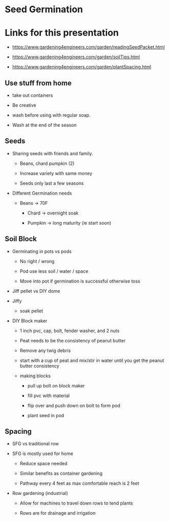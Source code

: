 # Seed Germination

# Links for this presentation

-   https://www.gardening4engineers.com/garden/readingSeedPacket.html

-   <https://www.gardening4engineers.com/garden/soilTips.html>

-   <https://www.gardening4engineers.com/garden/plantSpacing.html>

## Use stuff from home

-   take out containers

-   Be creative

-   wash before using with regular soap.

-   Wash at the end of the season

## Seeds

-   Sharing seeds with friends and family.

    -   Beans, chard pumpkin (2)

    -   Increase variety with same money

    -   Seeds only last a few seasons

-   Different Germination needs

    -   Beans -\> 70F

        -   Chard -\> overnight soak

        -   Pumpkin -\> long maturity (ie start soon)

## Soil Block

-   Germinating in pots vs pods

    -   No right / wrong

    -   Pod use less soil / water / space

    -   Move into pot if germination is successful otherwise toss

-   Jiff pellet vs DIY dome

-   Jiffy

    -   soak pellet

-   DIY Block maker

    -   1 inch pvc, cap, bolt, fender washer, and 2 nuts

    -   Peat needs to be the consistency of peanut butter

    -   Remove any twig debris

    -   start with a cup of peat and mix/stir in water until you get the peanut
        butter consistency

    -   making blocks

        -   pull up bolt on block maker

        -   fill pvc with material

        -   flip over and push down on bolt to form pod

        -   plant seed in pod

## Spacing

-   SFG vs traditional row

-   SFG is mostly used for home

    -   Reduce space needed

    -   Similar benefits as container gardening

    -   Pathway every 4 feet as max comfortable reach is 2 feet

-   Row gardening (industrial)

    -   Allow for machines to travel down rows to tend plants

    -   Rows are for drainage and irrigation
